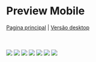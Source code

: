 # Preview Mobile
[Pagina principal][home] | [Versão desktop][desktop]
<br><br><br><br>
![](./home.png)
![](./home_dialog.png)
![](./login.png)
![](./cadastro.png)
![](./my_account.png)
![](./stats.png)
![](./new_post.png)

[home]: https://github.com/AllanHSZ/ReactDogs
[desktop]: https://github.com/AllanHSZ/ReactDogs/tree/master/preview
